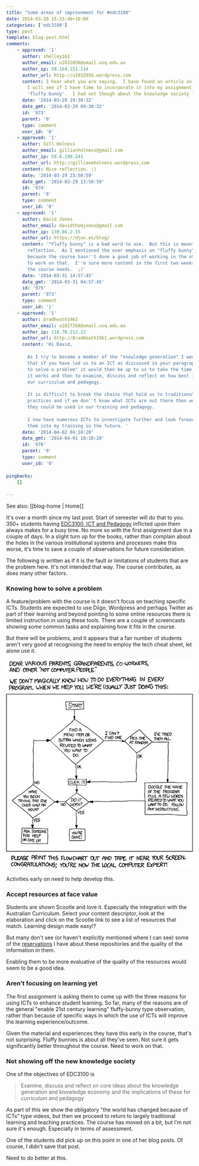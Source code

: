 ```yaml
---
title: "Some areas of improvement for #edc3100"
date: 2014-03-28 15:23:46+10:00
categories: ['edc3100']
type: post
template: blog-post.html
comments:
    - approved: '1'
      author: shelley161
      author_email: u1032056@umail.usq.edu.au
      author_ip: 58.164.151.114
      author_url: http://u1032056.wordpress.com
      content: I hear what you are saying.  I have found an article on new knowledge society
        I will see if I have time to incorporate it into my assignment and take out my
        'fluffy bunny'.  I had not though about the knowledge society for my assignment.
      date: '2014-03-29 19:30:32'
      date_gmt: '2014-03-29 09:30:32'
      id: '973'
      parent: '0'
      type: comment
      user_id: '0'
    - approved: '1'
      author: Gill Holness
      author_email: gillianholness@gmail.com
      author_ip: 58.6.198.241
      author_url: http://gillianeholness.wordpress.com
      content: Nice reflection. :)
      date: '2014-03-29 23:50:59'
      date_gmt: '2014-03-29 13:50:59'
      id: '974'
      parent: '0'
      type: comment
      user_id: '0'
    - approved: '1'
      author: David Jones
      author_email: davidthomjones@gmail.com
      author_ip: 139.86.2.15
      author_url: https://djon.es/blog/
      content: '"Fluffy bunny" is a bad word to use.  But this is meant to be Q&amp;D
        reflection.  As I mentioned the over emphasis on "fluffy bunny" reasons is mostly
        because the course hasn''t done a good job of working in the other type.  Need
        to work on that.  I''m sure more content in the first two weeks is exactly what
        the course needs.  ;)'
      date: '2014-03-31 14:57:45'
      date_gmt: '2014-03-31 04:57:45'
      id: '975'
      parent: '973'
      type: comment
      user_id: '1'
    - approved: '1'
      author: bradheath1961
      author_email: u1027268@umail.usq.edu.au
      author_ip: 118.70.212.22
      author_url: http://BradHeath1961.wordpress.com
      content: 'Hi David,
    
        As I try to become a member of the "knowledge generation" I would have thought
        that if you have led us to an ICT as discussed in your paragraph "Knowing how
        to solve a problem" it would then be up to us to take the time to find out how
        it works and then to examine, discuss and reflect on how best it will fit into
        our curriculum and pedagogy.
    
        It is difficult to break the chains that hold us to traditional teaching and training
        practices and if we don''t know what ICTs are out there then we won''t know how
        they could be used in our training and pedagogy.
    
        I now have numerous ICTs to investigate further and look forward to incorporating
        them into my training in the future. '
      date: '2014-04-02 04:10:20'
      date_gmt: '2014-04-01 18:10:20'
      id: '976'
      parent: '0'
      type: comment
      user_id: '0'
    
pingbacks:
    []
    
---
```


See also: [[blog-home | Home]]

It's over a month since my last post. Start of semester will do that to you. 350+ students having [EDC3100, ICT and Pedagogy](http://www.usq.edu.au/course/synopses/2014/EDC3100.html) inflicted upon them always makes for a busy time. No more so with the first assignment due in a couple of days. In a slight turn up for the books, rather than complain about the holes in the various institutional systems and processes make this worse, it's time to save a couple of observations for future consideration.

The following is written as if it is the fault or limitations of students that are the problem here. It's not intended that way. The course contributes, as does many other factors.

### Knowing how to solve a problem

A feature/problem with the course is it doesn't focus on teaching specific ICTs. Students are expected to use Diigo, Wordpress and perhaps Twitter as part of their learning and beyond pointing to some online resources there is limited instruction in using these tools. There are a couple of screencasts showing some common tasks and explaining how it fits in the course.

But there will be problems, and it appears that a fair number of students aren't very good at recognising the need to employ the tech cheat sheet, let alone use it.

![](images/tech_support_cheat_sheet.png)

Activities early on need to help develop this.

### Accept resources at face value

Students are shown Scootle and love it. Especially the integration with the Australian Curriculum. Select your content descriptor, look at the elaboration and click on the Scootle link to see a list of resources that match. Learning design made easy!?

But many don't see (or haven't explicitly mentioned where I can see) some of the [reservations](/blog2/2011/05/08/looking-for-learning-objects-measurement-perimeter-etc/) I have about these repositories and the quality of the information in them.

Enabling them to be more evaluative of the quality of the resources would seem to be a good idea.

### Aren't focusing on learning yet

The first assignment is asking them to come up with the three reasons for using ICTs to enhance student learning. So far, many of the reasons are of the general "enable 21st century learning" fluffy-bunny type observation, rather than because of specific ways in which the use of ICTs will improve the learning experience/outcome.

Given the material and experiences they have this early in the course, that's not surprising. Fluffy bunnies is about all they've seen. Not sure it gets significantly better throughout the course. Need to work on that.

### Not showing off the new knowledge society

One of the objectives of EDC3100 is

> Examine, discuss and reflect on core ideas about the knowledge generation and knowledge economy and the implications of these for curriculum and pedagogy

As part of this we show the obligatory "the world has changed because of ICTs" type videos, but then we proceed to return to largely traditional learning and teaching practices. The course has moved on a bit, but I'm not sure it's enough. Especially in terms of assessment.

One of the students did pick up on this point in one of her blog posts. Of course, I didn't save that post.

Need to do better at this.